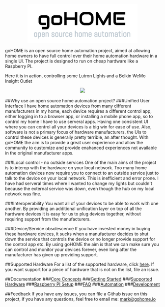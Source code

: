<p align="center">
<img src="logo.png" />
</p>
goHOME is an open source home automation project, aimed at allowing home owners to have full control over their home automation hardware in a single UI. The project is designed to run on cheap hardware like a Raspberry PI.

Here it is in action, controlling some Lutron Lights and a Belkin WeMo Insight Outlet
<p align="center">
<img src="https://github.com/markdaws/gohome-assets/blob/master/gohome_demo_720.gif" />
</p>

##Why use an open source home automation project?
###Unified User Interface
I have home automation devices from many different manufacturers in my home, each device requires a different control app, either logging in to a browser app, or installing a mobile phone app, so to control my home I have to use serveral apps. Having one consistent UI where you can control all your devices is a big win for ease of use.  Also, software is not a primary focus of hardware manufacturers, the UIs to control these devices is generally pretty terrible, an after thought. With goHOME the aim is to provide a great user experience and allow the community to customize and provide enahanced experiences not available in the original manufacturer apps.

###Local control - no outside services
One of the main aims of the project is to interop with the hardware on your local network.  Too many home automation devices now require you to connect to an outside service just to talk to the device on your local network.  This is inefficient and error prone.  I have had serveral times where I wanted to change my lights but couldn't because the external service was down, even though the hub on my local network was fine.

###Interoperability
You want all of your devices to be able to work with one another.  By providing an additional unification layer on top of all the hardware devices it is easy for us to plug devices together, without requiring support from the manufacturers.

###Device/Service obsolescence
If you have invested money in buying these hardware devices, it sucks when a manufacturer decides to shut down the service that controls the device or no longer provide support for the control app etc.  By using goHOME the aim is that we can make sure you can control and monitor your devices forever, even long after the manufacturer has given up providing support. 

##Supported Hardware
For a list of the supported hardware, click <a href="docs/supported_hardware.md">here</a>.  If you want support for a piece of hardware that is not on the list, file an issue.

##Documentation
###[Core Concepts](docs/core_concepts.md)
###[Getting Started](docs/getting_started.md)
###[Supported Hardware](docs/supported_hardware.md)
###[Raspberry PI Setup](docs/raspberrypi_manual.md)
###[FAQ](docs/faq.md)
###[Automation](docs/automation.md)
###[Development](docs/development.md)

##Feedback
If you have any issues, you can file a Github issue on this project, if you have any questions, feel free to email me: mark@gohome.io
